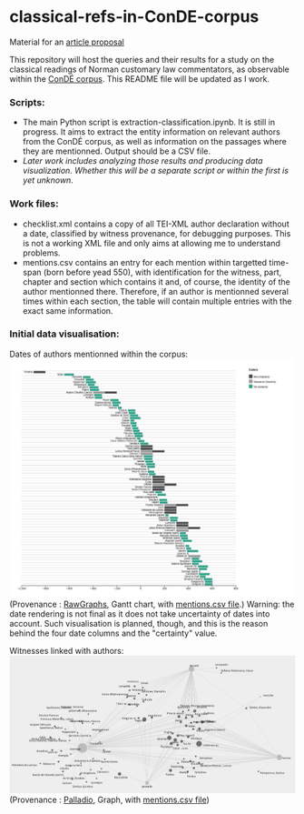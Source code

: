 # classical-refs-in-ConDE-corpus
Material for an [article proposal](https://rmblf.be/2022/02/04/appel-a-contribution-lire-les-classiques-en-normandie/)

This repository will host the queries and their results for a study on the classical readings of Norman customary law commentators, as observable within the [ConDÉ corpus](https://github.com/RIN-ConDE/editions).
This README file will be updated as I work.

### Scripts:

* The main Python script is extraction-classification.ipynb. It is still in progress. It aims to extract the entity information on relevant authors from the ConDÉ corpus, as well as information on the passages where they are mentionned. Output should be a CSV file.
* *Later work includes analyzing those results and producing data visualization. Whether this will be a separate script or within the first is yet unknown.*

### Work files:

* checklist.xml contains a copy of all TEI-XML author declaration without a date, classified by witness provenance, for debugging purposes. This is not a working XML file and only aims at allowing me to understand problems.
* mentions.csv contains an entry for each mention within targetted time-span (born before yead 550), with identification for the witness, part, chapter and section which contains it and, of course, the identity of the author mentionned there. Therefore, if an author is mentionned several times within each section, the table will contain multiple entries with the exact same information.

### Initial data visualisation:

Dates of authors mentionned within the corpus:
![graphical rendering of authors timeline](dataviz/dates-of-authors-mentionned_prov-rawgraphs_gantt-chart.png)
(Provenance : [RawGraphs](https://rawgraphs.io/), Gantt chart, with [mentions.csv file](mentions.csv).)
Warning: the date rendering is not final as it does not take uncertainty of dates into account. Such visualisation is planned, though, and this is the reason behind the four date columns and the "certainty" value.

Witnesses linked with authors:
![graphical rendering of authors timeline](dataviz/authors-and-witness-links-1_prov-palladio_graph.png)
(Provenance : [Palladio](https://hdlab.stanford.edu/palladio), Graph, with [mentions.csv file](mentions.csv))
